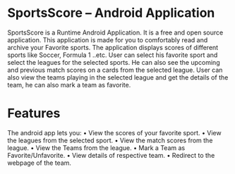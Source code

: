 <h1>SportsScore – Android Application</h1>
SportsScore is a Runtime Android Application. It is a free and open source application.
This application is made for you to comfortably read and archive your Favorite sports. The application displays scores of different sports like Soccer, Formula 1 ..etc. User can select his favorite sport and select the leagues for the selected sports. He can also see the upcoming and previous match scores on a cards from the selected league. User can also view the teams playing in the selected league and get the details of the team, he can also mark a team as favorite.

<h1>Features</h1>
The android app lets you:
•	View the scores of your favorite sport.
•	View the leagues from the selected sport.
•	View the match scores from the league.
•	View the Teams from the league.
•	Mark a Team as Favorite/Unfavorite.
•	View details of respective team.
•	Redirect to the webpage of the team.

